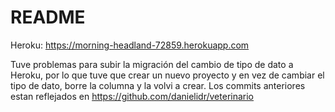 # README

Heroku: https://morning-headland-72859.herokuapp.com

Tuve problemas para subir la migración del cambio de tipo de dato a Heroku, por lo que tuve que crear un nuevo proyecto y en vez de cambiar el tipo de dato, borre la columna y la volvi a crear.
Los commits anteriores estan reflejados en https://github.com/danielidr/veterinario